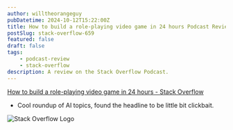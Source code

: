 ```yaml
---
author: willtheorangeguy
pubDatetime: 2024-10-12T15:22:00Z
title: How to build a role-playing video game in 24 hours Podcast Review
postSlug: stack-overflow-659
featured: false
draft: false
tags:
    - podcast-review
    - stack-overflow
description: A review on the Stack Overflow Podcast.
---
```


[How to build a role-playing video game in 24 hours - Stack Overflow](https://stackoverflow.blog/2024/01/11/how-to-build-a-role-playing-video-game-in-24-hours/)

- Cool roundup of AI topics, found the headline to be little bit clickbait.

![Stack Overflow Logo](https://is1-ssl.mzstatic.com/image/thumb/Podcasts116/v4/6d/32/15/6d32155b-12ec-8d15-2f76-256e8e7f8dcf/mza_16949506039235574720.jpg/300x300bb.webp)
